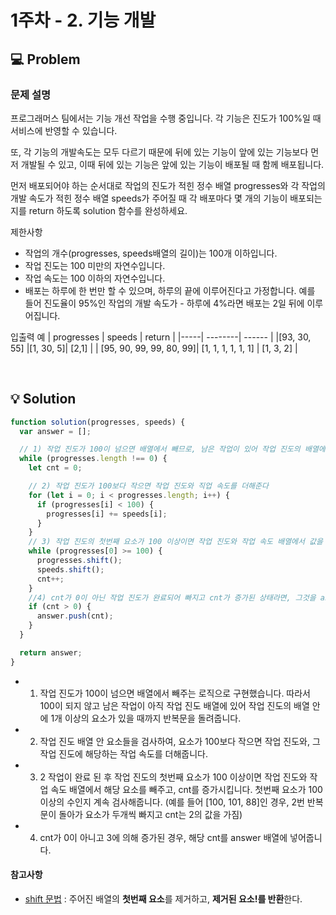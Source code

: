 # 1주차 - 2. 기능 개발

## 💻 Problem

### 문제 설명

프로그래머스 팀에서는 기능 개선 작업을 수행 중입니다. 각 기능은 진도가 100%일 때 서비스에 반영할 수 있습니다.

또, 각 기능의 개발속도는 모두 다르기 때문에 뒤에 있는 기능이 앞에 있는 기능보다 먼저 개발될 수 있고, 이때 뒤에 있는 기능은 앞에 있는 기능이 배포될 때 함께 배포됩니다.

먼저 배포되어야 하는 순서대로 작업의 진도가 적힌 정수 배열 progresses와 각 작업의 개발 속도가 적힌 정수 배열 speeds가 주어질 때 각 배포마다 몇 개의 기능이 배포되는지를 return 하도록 solution 함수를 완성하세요.

제한사항

- 작업의 개수(progresses, speeds배열의 길이)는 100개 이하입니다.
- 작업 진도는 100 미만의 자연수입니다.
- 작업 속도는 100 이하의 자연수입니다.
- 배포는 하루에 한 번만 할 수 있으며, 하루의 끝에 이루어진다고 가정합니다. 예를 들어 진도율이 95%인 작업의 개발 속도가 - 하루에 4%라면 배포는 2일 뒤에 이루어집니다.

입출력 예
| progresses | speeds | return |
|-----| --------| ------ |
|[93, 30, 55] |[1, 30, 5]| [2,1] |
| [95, 90, 99, 99, 80, 99]| [1, 1, 1, 1, 1, 1] | [1, 3, 2] |

<br/>

## 💡 Solution

```js
function solution(progresses, speeds) {
  var answer = [];

  // 1) 작업 진도가 100이 넘으면 배열에서 빼므로, 남은 작업이 있어 작업 진도의 배열에 1개 이상의 요소가 있을 때까지 반복
  while (progresses.length !== 0) {
    let cnt = 0;

    // 2) 작업 진도가 100보다 작으면 작업 진도와 직업 속도를 더해준다
    for (let i = 0; i < progresses.length; i++) {
      if (progresses[i] < 100) {
        progresses[i] += speeds[i];
      }
    }
    // 3) 작업 진도의 첫번째 요소가 100 이상이면 작업 진도와 작업 속도 배열에서 값을 빼주고, 빼 준 만큼 cnt를 증가시킨다.
    while (progresses[0] >= 100) {
      progresses.shift();
      speeds.shift();
      cnt++;
    }
    //4) cnt가 0이 아닌 작업 진도가 완료되어 빠지고 cnt가 증가된 상태라면, 그것을 answer 배열에 넣어준다.
    if (cnt > 0) {
      answer.push(cnt);
    }
  }

  return answer;
}
```

- 1. 작업 진도가 100이 넘으면 배열에서 빼주는 로직으로 구현했습니다. 따라서 100이 되지 않고 남은 작업이 아직 작업 진도 배열에 있어 작업 진도의 배열 안에 1개 이상의 요소가 있을 때까지 반복문을 돌려줍니다.
- 2. 작업 진도 배열 안 요소들을 검사하여, 요소가 100보다 작으면 작업 진도와, 그 작업 진도에 해당하는 작업 속도를 더해줍니다.
- 3. 2 작업이 완료 된 후 작업 진도의 첫번째 요소가 100 이상이면 작업 진도와 작업 속도 배열에서 해당 요소를 빼주고, cnt를 증가시킵니다. 첫번째 요소가 100 이상의 수인지 계속 검사해줍니다. (예를 들어 [100, 101, 88]인 경우, 2번 반복문이 돌아가 요소가 두개씩 빠지고 cnt는 2의 값을 가짐)
- 4. cnt가 0이 아니고 3에 의해 증가된 경우, 해당 cnt를 answer 배열에 넣어줍니다.

#### 참고사항

- [shift 문법](https://developer.mozilla.org/ko/docs/Web/JavaScript/Reference/Global_Objects/Array/filter) : 주어진 배열의 **첫번째 요소**를 제거하고, **제거된 요소!를 반환**한다.
